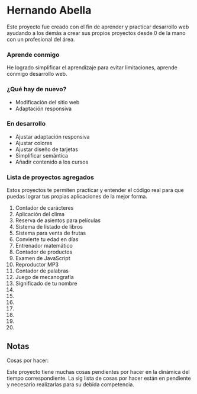 # Hernando Abella

Este proyecto fue creado con el fin de aprender y practicar desarrollo web ayudando a los demás a crear sus propios proyectos desde 0 de la mano con un profesional del área.

### Aprende conmigo

He logrado simplificar el aprendizaje para evitar limitaciones, aprende conmigo desarrollo web.

### ¿Qué hay de nuevo?

- Modificación del sitio web
- Adaptación responsiva

### En desarrollo

- Ajustar adaptación responsiva
- Ajustar colores
- Ajustar diseño de tarjetas
- Simplificar semántica
- Añadir contenido a los cursos

### Lista de proyectos agregados

Estos proyectos te permiten practicar y entender el código real para que puedas lograr tus propias aplicaciones de la mejor forma.

1. Contador de carácteres
2. Aplicación del clima
3. Reserva de asientos para películas
4. Sistema de listado de libros
5. Sistema para venta de frutas
6. Convierte tu edad en días
7. Entrenador matemático
8. Contador de productos
9. Examen de JavaScript
10. Reproductor MP3
11. Contador de palabras
12. Juego de mecanografía
13. Significado de tu nombre
14.
15.
16.
17.
18.
19.
20.

## Notas

Cosas por hacer:

Este proyecto tiene muchas cosas pendientes por hacer en la dinámica del tiempo correspondiente. La sig lista de cosas por hacer están en pendiente y necesario realizarlas para su debida competencia.